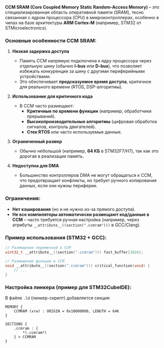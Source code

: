 **CCM SRAM (Core Coupled Memory Static Random-Access Memory)** – это специализированная область оперативной памяти (SRAM), тесно связанная с ядром процессора (CPU) в микроконтроллерах, особенно в чипах на базе архитектуры **ARM Cortex-M** (например, STM32 от STMicroelectronics).

### **Основные особенности CCM SRAM:**

1. **Низкая задержка доступа**
    
    - Память CCM напрямую подключена к ядру процессора через отдельную шину (обычно **I-bus** или **D-bus**), что позволяет избежать конкуренции за шину с другими периферийными устройствами.
    - Это обеспечивает **предсказуемое время доступа**, критичное для реального времени (RTOS, DSP-алгоритмы).

2. **Использование для критичного кода**
    
    - В CCM часто размещают:
        - **Критичные по времени функции** (например, обработчики прерываний).
        - **Высокопроизводительные алгоритмы** (цифровая обработка сигналов, контроль двигателей).
        - **Стек RTOS** или часто используемые данные.

3. **Ограниченный размер**
    
    - Обычно небольшой (например, **64 КБ** в STM32F7/H7), так как это дорогая в реализации память.
        
4. **Недоступна для DMA**
    
    - Большинство контроллеров DMA не могут обращаться к CCM, что предотвращает конфликты, но требует ручного копирования данных, если они нужны периферии.
        

### **Ограничения:**

- **Нет кэширования** (но и не нужно из-за прямого доступа).
- **Не все компиляторы автоматически размещают код/данные в CCM** – часто требуется ручная настройка (например, через атрибуты `__attribute__((section(".ccmram")))` в GCC/Clang).

### **Пример использования (STM32 + GCC):**
```c
// Размещение переменной в CCM
uint32_t __attribute__((section(".ccmram"))) fast_buffer[1024];

// Размещение функции в CCM
void __attribute__((section(".ccmram"))) critical_function(void) {
    // ...
}
```
### **Настройка линкера (пример для STM32CubeIDE):**

В файле `.ld` (линкер-скрипт) добавляется секция:
```ld
MEMORY {
    CCMRAM (xrw) : ORIGIN = 0x10000000, LENGTH = 64K
}

SECTIONS {
    .ccmram : {
        *(.ccmram*)
    } > CCMRAM
}
```